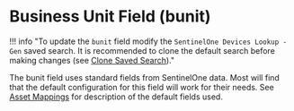 # Business Unit Field (bunit)

!!! info "To update the `bunit` field modify the `SentinelOne Devices Lookup - Gen` saved search. It is recommended to clone the default search before making changes (see [Clone Saved Search](../best-practice/clone-search))."

The bunit field uses standard fields from SentinelOne data. Most will find that the default configuration for this field will work for their needs. See [Asset Mappings](/reference/asset-mapping) for description of the default fields used.

